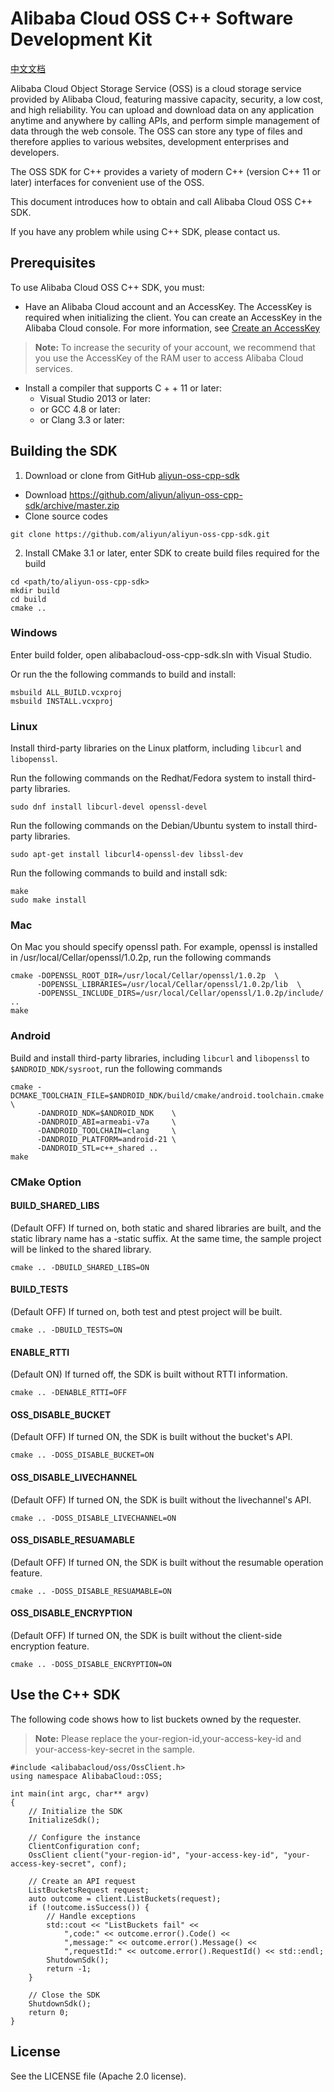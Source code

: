 # Alibaba Cloud OSS C++ Software Development Kit
[中文文档](./README_zh.md)

Alibaba Cloud Object Storage Service (OSS) is a cloud storage service provided by Alibaba Cloud, featuring massive capacity, security, a low cost, and high reliability. You can upload and download data on any application anytime and anywhere by calling APIs, and perform simple management of data through the web console. The OSS can store any type of files and therefore applies to various websites, development enterprises and developers.

The OSS SDK for C++ provides a variety of modern C++ (version C++ 11 or later) interfaces for convenient use of the OSS.

This document introduces how to obtain and call Alibaba Cloud OSS C++ SDK.

If you have any problem while using C++ SDK, please contact us.


## Prerequisites

To use Alibaba Cloud OSS C++ SDK, you must:

* Have an Alibaba Cloud account and an AccessKey. The AccessKey is required when initializing the client. You can create an AccessKey in the Alibaba Cloud console. For more information, see [Create an AccessKey](https://usercenter.console.aliyun.com/?spm=5176.doc52740.2.3.QKZk8w#/manage/ak)

> **Note:** To increase the security of your account, we recommend that you use the AccessKey of the RAM user to access Alibaba Cloud services.


* Install a compiler that supports C + + 11 or later:
	* Visual Studio 2013 or later:
	* or GCC 4.8 or later:
	* or Clang 3.3 or later:

## Building the SDK

1. Download or clone from GitHub [aliyun-oss-cpp-sdk](https://github.com/aliyun/aliyun-oss-cpp-sdk)

* Download https://github.com/aliyun/aliyun-oss-cpp-sdk/archive/master.zip
* Clone source codes

```
git clone https://github.com/aliyun/aliyun-oss-cpp-sdk.git
```

2. Install CMake 3.1 or later, enter SDK to create build files required for the build

```
cd <path/to/aliyun-oss-cpp-sdk>
mkdir build
cd build
cmake ..
```

### Windows

Enter build folder, open alibabacloud-oss-cpp-sdk.sln with Visual Studio.

Or run the the following commands to build and install:

```
msbuild ALL_BUILD.vcxproj
msbuild INSTALL.vcxproj
```

### Linux

Install third-party libraries on the Linux platform, including `libcurl` and `libopenssl`.

Run the following commands on the Redhat/Fedora system to install third-party libraries.
```
sudo dnf install libcurl-devel openssl-devel
```

Run the following commands on the Debian/Ubuntu system to install third-party libraries.
```
sudo apt-get install libcurl4-openssl-dev libssl-dev
```

Run the following commands to build and install sdk:
```
make
sudo make install
```

### Mac
On Mac you should specify openssl path. For example, openssl is installed in /usr/local/Cellar/openssl/1.0.2p, run the following commands
```
cmake -DOPENSSL_ROOT_DIR=/usr/local/Cellar/openssl/1.0.2p  \
      -DOPENSSL_LIBRARIES=/usr/local/Cellar/openssl/1.0.2p/lib  \
      -DOPENSSL_INCLUDE_DIRS=/usr/local/Cellar/openssl/1.0.2p/include/ ..
make
```

### Android
Build and install third-party libraries, including `libcurl` and `libopenssl` to `$ANDROID_NDK/sysroot`, run the following commands
```
cmake -DCMAKE_TOOLCHAIN_FILE=$ANDROID_NDK/build/cmake/android.toolchain.cmake  \
      -DANDROID_NDK=$ANDROID_NDK    \
      -DANDROID_ABI=armeabi-v7a     \
      -DANDROID_TOOLCHAIN=clang     \
      -DANDROID_PLATFORM=android-21 \
      -DANDROID_STL=c++_shared ..
make
```

### CMake Option

#### BUILD_SHARED_LIBS
(Default OFF) If turned on, both static and shared libraries are built, and the static library name has a -static suffix. At the same time, the sample project will be linked to the shared library.
```
cmake .. -DBUILD_SHARED_LIBS=ON
```

#### BUILD_TESTS
(Default OFF) If turned on, both test and ptest project will be built.
```
cmake .. -DBUILD_TESTS=ON
```

#### ENABLE_RTTI
(Default ON) If turned off, the SDK is built without RTTI information.
```
cmake .. -DENABLE_RTTI=OFF
```

#### OSS_DISABLE_BUCKET
(Default OFF) If turned ON, the SDK is built without the bucket's API.
```
cmake .. -DOSS_DISABLE_BUCKET=ON
```
#### OSS_DISABLE_LIVECHANNEL
(Default OFF) If turned ON, the SDK is built without the livechannel's API.
```
cmake .. -DOSS_DISABLE_LIVECHANNEL=ON
```

#### OSS_DISABLE_RESUAMABLE
(Default OFF) If turned ON, the SDK is built without the resumable operation feature.
```
cmake .. -DOSS_DISABLE_RESUAMABLE=ON
```

#### OSS_DISABLE_ENCRYPTION
(Default OFF) If turned ON, the SDK is built without the client-side encryption feature.
```
cmake .. -DOSS_DISABLE_ENCRYPTION=ON
```

## Use the C++ SDK

The following code shows how to list buckets owned by the requester. 

> **Note:** Please replace the your-region-id,your-access-key-id and your-access-key-secret in the sample.

```
#include <alibabacloud/oss/OssClient.h>
using namespace AlibabaCloud::OSS;

int main(int argc, char** argv)
{
    // Initialize the SDK
    InitializeSdk();

    // Configure the instance
    ClientConfiguration conf;
    OssClient client("your-region-id", "your-access-key-id", "your-access-key-secret", conf);

    // Create an API request
    ListBucketsRequest request;
    auto outcome = client.ListBuckets(request);
    if (!outcome.isSuccess()) {
        // Handle exceptions
        std::cout << "ListBuckets fail" <<
            ",code:" << outcome.error().Code() <<
            ",message:" << outcome.error().Message() <<
            ",requestId:" << outcome.error().RequestId() << std::endl;
        ShutdownSdk();
        return -1;
    }

    // Close the SDK
    ShutdownSdk();
    return 0;
}
```

## License
See the LICENSE file (Apache 2.0 license).




